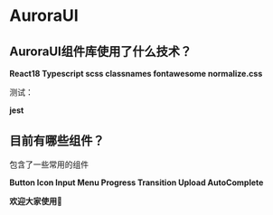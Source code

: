 # AuroraUI

## AuroraUI组件库使用了什么技术？

**React18
Typescript
scss
classnames
fontawesome
normalize.css**

测试：

**jest**

## 目前有哪些组件？

包含了一些常用的组件

**Button Icon Input Menu Progress Transition Upload AutoComplete**

**欢迎大家使用👏**
